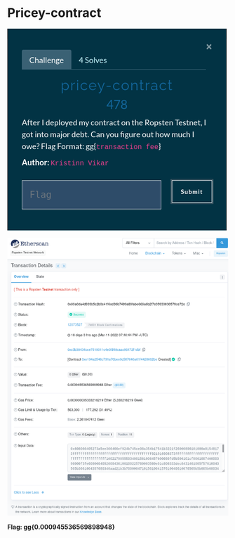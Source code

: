 # Pricey-contract

![Challenge](chall.png)

![Transaction](contract-detail.png)

**Flag: gg{0.000945536569898948}**
